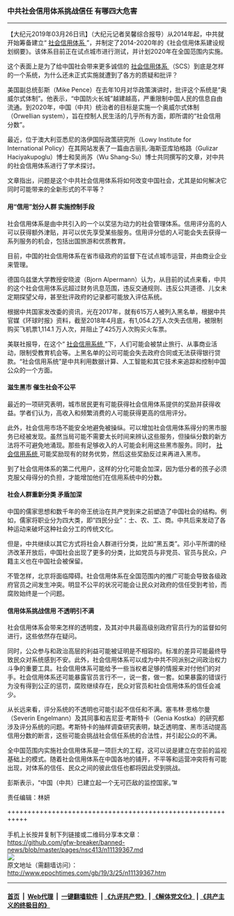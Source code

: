 ### 中共社会信用体系挑战信任 有哪四大危害
------------------------

<p>
 【大纪元2019年03月26日讯】（大纪元记者吴馨综合报导）从2014年起，中共就开始筹备建立“
 <a href="http://www.epochtimes.com/gb/tag/%E7%A4%BE%E4%BC%9A%E4%BF%A1%E7%94%A8%E4%BD%93%E7%B3%BB.html">
  社会信用体系
 </a>
 ”，并制定了2014-2020年的《社会信用体系建设规划纲要》。该体系目前正在试点城市进行测试，并计划2020年在全国范围内实施。
</p>
<p>
 这个表面上是为了给中国社会带来更多诚信的
 <a href="http://www.epochtimes.com/gb/tag/%E7%A4%BE%E4%BC%9A%E4%BF%A1%E7%94%A8%E4%BD%93%E7%B3%BB.html">
  社会信用体系
 </a>
 （SCS）到底是怎样的一个系统，为什么还未正式实施就遭到了各方的质疑和批评？
</p>
<p>
 美国副总统彭斯（Mike Pence）在去年10月对华政策演讲时，批评这个系统是“奥威尔式体制”。他表示，“中国防火长城”越建越高，严重限制中国人民的信息自由流通。到2020年，中国（中共）统治者的目标是实施一个奥威尔式体制（Orwellian system），旨在控制人民生活的几乎所有方面，即所谓的“社会信用分数”。
</p>
<p>
 最近，位于澳大利亚悉尼的洛伊国际政策研究所（Lowy Institute for International Policy）在其网站发表了一篇由古丽扎‧海斯亚库珀格路（Gulizar Haciyakupoglu）博士和吴尚苏（Wu Shang-Su）博士共同撰写的文章，对中共的社会信用体系进行了学术探讨。
</p>
<p>
 文章指出，问题是这个中共社会信用体系将如何改变中国社会，尤其是如何解决它同时可能带来的全新形式的不平等？
</p>
<h4>
 用“信用”划分人群 实施控制手段
</h4>
<p>
 社会信用体系是由中共引入的一个以奖惩为动力的社会管理体系。信用评分高的人可以获得额外津贴，并可以优先享受某些服务。信用评分低的人可能会失去获得一系列服务的机会，包括出国旅游和优质教育。
</p>
<p>
 目前，中国的社会信用体系在省市级政府的监督下在试点城市运营，并由商业企业来管理。
</p>
<p>
 德国乌兹堡大学教授安晓波（Bjorn Alpermann）认为，从目前的试点来看，中共的这个社会信用体系远超过财务讯息范围，违反交通规则、违反公共道德、儿女未定期探望父母，甚至批评政府的记录都可能放入评估系统。
</p>
<p>
 根据中共国家发改委的资讯，光在2017年，就有615万人被列入黑名单，根据中共官媒《环球时报》资料，截至2018年4月底，有1,054.2万人次失去信用，被限制购买飞机票1,114.1 万人次，并阻止了425万人次购买火车票。
</p>
<p>
 美联社报导，在这个“
 <a href="http://www.epochtimes.com/gb/tag/%E7%A4%BE%E4%BC%9A%E4%BF%A1%E7%94%A8%E7%B3%BB%E7%BB%9F.html">
  社会信用系统
 </a>
 ”下，人们可能会被禁止旅行、从事商业活动，限制受教育机会等。上黑名单的公司可能会失去政府合同或无法获得银行贷款。“社会信用系统”是中共利用数据计算、人工智能和其它技术来追踪和控制中国公众的一个方面。
</p>
<h4>
 滋生黑市 催生社会不公平
</h4>
<p>
 最近的一项研究表明，城市居民更有可能获得社会信用体系提供的奖励并获得收益。学者们认为，高收入和频繁消费的人可能获得更高的信用评分。
</p>
<p>
 此外，社会信用市场不能安全地避免被操纵。可以增加社会信用体系得分的黑市服务已经被发现。虽然当局可能不需要太长时间来辨认这些服务，但操纵分数的新方法将不可避免地涌现。那些有足够收入的人可能会利用这些黑市服务。同时，
 <a href="http://www.epochtimes.com/gb/tag/%E7%A4%BE%E4%BC%9A%E4%BF%A1%E7%94%A8%E7%B3%BB%E7%BB%9F.html">
  社会信用系统
 </a>
 可能奖励现有的财务优势，然后这些奖励反过来再进入黑市。
</p>
<p>
 到了社会信用体系的第二代用户，这样的分化可能会加深，因为低分者的孩子必须克服父母得分的负担，才能增加他们在信用系统中的分数。
</p>
<h4>
 社会人群重新分类 矛盾加深
</h4>
<p>
 中国的儒家思想和数千年的帝王统治在共产党到来之前塑造了中国社会的结构。例如，儒家将职业分为四大类，即“四民分业”：士、农、工、商。中共后来发动了各种运动来破坏这种社会分工的传统文化。
</p>
<p>
 但是，中共继续以其它方式将社会人群进行分类，比如“黑五类”。邓小平所谓的经济改革开放后，中国社会出现了更多的分类，比如党员与非党员、官员与民众，户籍主义也在中国社会被保留。
</p>
<p>
 不管怎样，北京将面临障碍。社会信用体系在全国范围内的推广可能会导致各级政府官员之间发生冲突。明显不公平的状况可能会让民众对政府的信任受到考验，而腐败始终是一个问题。
</p>
<h4>
 信用体系挑战信用 不透明引不满
</h4>
<p>
 社会信用体系会带来怎样的透明度，及其对中共最高级别政府官员行为的监督如何进行，这些依然存在疑问。
</p>
<p>
 同时，公众参与和政治高层的利益可能被证明是不相容的。标准的差异可能最终导致民众对系统感到不安。此外，社会信用体系可以成为中共不同派别之间政治权力斗争的重要工具。社会信用体系可能给予一些当权者足够的情报来对付他们的对手。社会信用体系还可能暴露官员言行不一，说一套，做一套。如果暴露的错误行为没有得到公正的惩罚，腐败继续存在，民众对官员和社会信用体系的信任会减少。
</p>
<p>
 从长远来看，评分系统的不透明也可能引起不信任和不满。塞韦林‧恩格尔曼（Severin Engelmann）及其同事和吉尼亚‧考斯特卡（Genia Kostka）的研究都涉及评分系统的问题。考斯特卡的抽样调查研究表明，缺乏透明度、黑市活动提高信用分数的断言，这些可能会挑战社会信任系统的合法性，并引起公众的不满。
</p>
<p>
 全中国范围内实施社会信用体系是一项巨大的工程，这可以说是建立在空前的监视基础上的模式。随着社会信用体系在中国各地的铺开，不平等和运营冲突将有可能出现，对体系的信任、民众之间的彼此信任也都将因此受到挑战。
</p>
<p>
 彭斯表示，“中国（中共）已建立起一个无可匹敌的监控国家。”#
</p>
<p>
 责任编辑：林妍
</p>

+++++++++++++++++++++++++++++++++++++++++++++++++++++++++++<br/><br/>
手机上长按并复制下列链接或二维码分享本文章：<br/>
https://github.com/gfw-breaker/banned-news/blob/master/pages/nsc413/n11139367.md <br/>
<a href='https://github.com/gfw-breaker/banned-news/blob/master/pages/nsc413/n11139367.md'><img src='https://github.com/gfw-breaker/banned-news/blob/master/pages/nsc413/n11139367.md.png'/></a> <br/>
原文地址（需翻墙访问）：http://www.epochtimes.com/gb/19/3/25/n11139367.htm


------------------------
#### [首页](https://github.com/gfw-breaker/banned-news/blob/master/README.md) &nbsp;|&nbsp; [Web代理](https://github.com/labour-camp/helloworld) &nbsp;|&nbsp; [一键翻墙软件](https://github.com/gfw-breaker/nogfw/blob/master/README.md) &nbsp;| [《九评共产党》](https://github.com/gfw-breaker/9ping.md/blob/master/README.md#九评之一评共产党是什么) | [《解体党文化》](https://github.com/gfw-breaker/jtdwh.md/blob/master/README.md) | [《共产主义的终极目的》](https://github.com/gfw-breaker/gczydzjmd.md/blob/master/README.md)

